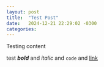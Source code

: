```yaml
---
layout: post
title:  "Test Post"
date:   2024-12-21 22:29:02 -0300
categories: 
---
```

Testing content

test ***bold*** and *italic* and `code` and [link](https://www.google.com)
